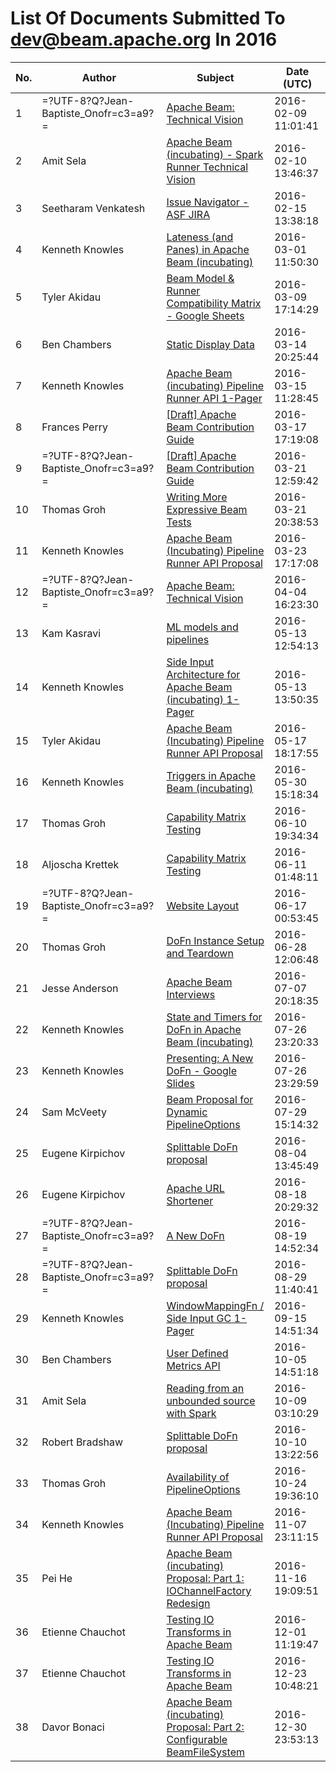 <!--
Licensed under the Apache License, Version 2.0 (the "License");
you may not use this file except in compliance with the License.
You may obtain a copy of the License at

http://www.apache.org/licenses/LICENSE-2.0

Unless required by applicable law or agreed to in writing, software
distributed under the License is distributed on an "AS IS" BASIS,
WITHOUT WARRANTIES OR CONDITIONS OF ANY KIND, either express or implied.
See the License for the specific language governing permissions and
limitations under the License.
-->

# List Of Documents Submitted To dev@beam.apache.org In 2016
| No. | Author | Subject | Date (UTC) |
|---|---|---|---|
| 1 | =?UTF-8?Q?Jean-Baptiste_Onofr=c3=a9?= | [Apache Beam: Technical Vision](https://docs.google.com/document/d/1UyAeugHxZmVlQ5cEWo_eOPgXNQA1oD-rGooWOSwAqh8/edit?pref=2&pli=1#heading=h.e5s64nliyukh) | 2016-02-09 11:01:41 |
| 2 | Amit Sela | [Apache Beam (incubating) - Spark Runner Technical Vision](https://docs.google.com/document/d/1y4qlQinjjrusGWlgq-mYmbxRW2z7-_X5Xax-GG0YsC0/edit?usp=sharing) | 2016-02-10 13:46:37 |
| 3 | Seetharam Venkatesh | [Issue Navigator - ASF JIRA](http://s.apache.org/gsoc2016ideas) | 2016-02-15 13:38:18 |
| 4 | Kenneth Knowles | [Lateness (and Panes) in Apache Beam (incubating)](https://docs.google.com/document/d/12r7frmxNickxB5tbpuEh_n35_IJeVZn1peOrBrhhP6Y/edit?usp=sharing) | 2016-03-01 11:50:30 |
| 5 | Tyler Akidau | [Beam Model & Runner Compatibility Matrix - Google Sheets](https://docs.google.com/spreadsheets/d/1OM077lZBARrtUi6g0X0O0PHaIbFKCD6v0djRefQRE1I/edit) | 2016-03-09 17:14:29 |
| 6 | Ben Chambers | [Static Display Data](https://docs.google.com/document/d/11enEB9JwVp6vO0uOYYTMYTGkr3TdNfELwWqoiUg5ZxM/edit?usp=sharing) | 2016-03-14 20:25:44 |
| 7 | Kenneth Knowles | [Apache Beam (incubating) Pipeline Runner API 1-Pager](https://docs.google.com/document/d/1zEJN06YaKEIMhSckVjVgLQIh-jxqkgDRSnos1AOVSQ4/edit?usp=sharing) | 2016-03-15 11:28:45 |
| 8 | Frances Perry | [[Draft] Apache Beam Contribution Guide](https://docs.google.com/document/d/1syFyfqIsGOYDE_Hn3ZkRd8a6ylcc64Kud9YtrGHgU0E/comment) | 2016-03-17 17:19:08 |
| 9 | =?UTF-8?Q?Jean-Baptiste_Onofr=c3=a9?= | [[Draft] Apache Beam Contribution Guide](https://docs.google.com/document/d/1syFyfqIsGOYDE_Hn3ZkRd8a6ylcc64Kud9YtrGHgU0E/) | 2016-03-21 12:59:42 |
| 10 | Thomas Groh | [Writing More Expressive Beam Tests](https://docs.google.com/document/d/1fZUUbG2LxBtqCVabQshldXIhkMcXepsbv2vuuny8Ix4/edit?usp=sharing) | 2016-03-21 20:38:53 |
| 11 | Kenneth Knowles | [Apache Beam (Incubating) Pipeline Runner API Proposal](https://docs.google.com/document/d/1bao-5B6uBuf-kwH1meenAuXXS0c9cBQ1B2J59I3FiyI/edit?usp=sharing) | 2016-03-23 17:17:08 |
| 12 | =?UTF-8?Q?Jean-Baptiste_Onofr=c3=a9?= | [Apache Beam: Technical Vision](https://docs.google.com/document/d/1UyAeugHxZmVlQ5cEWo_eOPgXNQA1oD-rGooWOSwAqh8/edit#heading=h.ywcvt1a9xcx1) | 2016-04-04 16:23:30 |
| 13 | Kam Kasravi | [ML models and pipelines](https://docs.google.com/document/d/17cRZk_yqHm3C0fljivjN66MbLkeKS1yjo4PBECHb-xA/edit?usp=sharing) | 2016-05-13 12:54:13 |
| 14 | Kenneth Knowles | [Side Input Architecture for Apache Beam (incubating) 1-Pager](https://s.apache.org/beam-side-inputs-1-pager) | 2016-05-13 13:50:35 |
| 15 | Tyler Akidau | [Apache Beam (Incubating) Pipeline Runner API Proposal](https://docs.google.com/document/d/1bao-5B6uBuf-kwH1meenAuXXS0c9cBQ1B2J59I3FiyI/edit) | 2016-05-17 18:17:55 |
| 16 | Kenneth Knowles | [Triggers in Apache Beam (incubating)](https://s.apache.org/beam-triggers) | 2016-05-30 15:18:34 |
| 17 | Thomas Groh | [Capability Matrix Testing](https://docs.google.com/document/d/1fICxq32t9yWn9qXhmT07xpclHeHX2VlUyVtpi2WzzGM/edit?usp=sharing,) | 2016-06-10 19:34:34 |
| 18 | Aljoscha Krettek | [Capability Matrix Testing](https://docs.google.com/document/d/1fICxq32t9yWn9qXhmT07xpclHeHX2VlUyVtpi2WzzGM/edit?usp=sharing) | 2016-06-11 01:48:11 |
| 19 | =?UTF-8?Q?Jean-Baptiste_Onofr=c3=a9?= | [Website Layout](https://docs.google.com/document/d/1-0jMv7NnYp0Ttt4voulUMwVe_qjBYeNMLm2LusYF3gQ/edit) | 2016-06-17 00:53:45 |
| 20 | Thomas Groh | [DoFn Instance Setup and Teardown](https://docs.google.com/document/d/1LLQqggSePURt3XavKBGV7SZJYQ4NW8yCu63lBchzMRk/edit?ts=5771458f#) | 2016-06-28 12:06:48 |
| 21 | Jesse Anderson | [Apache Beam Interviews](https://docs.google.com/document/d/1IQt6FfQI7W4d2QxZm6WwGnZFdA8JmaseKZrMGPu8zgY/edit#) | 2016-07-07 20:18:35 |
| 22 | Kenneth Knowles | [State and Timers for DoFn in Apache Beam (incubating)](https://s.apache.org/beam-state) | 2016-07-26 23:20:33 |
| 23 | Kenneth Knowles | [Presenting: A New DoFn - Google Slides](https://s.apache.org/presenting-a-new-dofn) | 2016-07-26 23:29:59 |
| 24 | Sam McVeety | [Beam Proposal for Dynamic PipelineOptions](https://docs.google.com/document/d/1I-iIgWDYasb7ZmXbGBHdok_IK1r1YAJ90JG5Fz0_28o/edit) | 2016-07-29 15:14:32 |
| 25 | Eugene Kirpichov | [Splittable DoFn proposal](https://s.apache.org/splittable-do-fn) | 2016-08-04 13:45:49 |
| 26 | Eugene Kirpichov | [Apache URL Shortener](https://s.apache.org/) | 2016-08-18 20:29:32 |
| 27 | =?UTF-8?Q?Jean-Baptiste_Onofr=c3=a9?= | [A New DoFn](https://s.apache.org/a-new-dofn) | 2016-08-19 14:52:34 |
| 28 | =?UTF-8?Q?Jean-Baptiste_Onofr=c3=a9?= | [Splittable DoFn proposal](https://docs.google.com/document/d/1AQmx-T9XjSi1PNoEp5_L-lT0j7BkgTbmQnc6uFEMI4c/edit#) | 2016-08-29 11:40:41 |
| 29 | Kenneth Knowles | [WindowMappingFn / Side Input GC 1-Pager](https://s.apache.org/beam-windowmappingfn-1-pager) | 2016-09-15 14:51:34 |
| 30 | Ben Chambers | [User Defined Metrics API](http://s.apache.org/beam-metrics-api) | 2016-10-05 14:51:18 |
| 31 | Amit Sela | [Reading from an unbounded source with Spark](https://docs.google.com/document/d/12BzHbETDt7ICIF7vc8zzCeLllmIpvvaVDIdBlcIwE1M/edit?usp=sharing) | 2016-10-09 03:10:29 |
| 32 | Robert Bradshaw | [Splittable DoFn proposal](https://s.apache.org/splittable-do-fn?) | 2016-10-10 13:22:56 |
| 33 | Thomas Groh | [Availability of PipelineOptions](https://docs.google.com/document/d/1Wr05cYdqnCfrLLqSk--XmGMGgDwwNwWZaFbxLKvPqEQ/edit?usp=sharing) | 2016-10-24 19:36:10 |
| 34 | Kenneth Knowles | [Apache Beam (Incubating) Pipeline Runner API Proposal](https://s.apache.org/beam-runner-api) | 2016-11-07 23:11:15 |
| 35 | Pei He | [Apache Beam (incubating) Proposal:  Part 1: IOChannelFactory Redesign](https://docs.google.com/document/d/11TdPyZ9_zmjokhNWM3Id-XJsVG3qel2lhdKTknmZ_7M/edit#) | 2016-11-16 19:09:51 |
| 36 | Etienne Chauchot | [Testing IO Transforms in Apache Beam](https://docs.google.com/document/d/153J9jPQhMCNi_eBzJfhAg-NprQ7vbf1jNVRgdqeEE8I/edit?ts=58349aec#) | 2016-12-01 11:19:47 |
| 37 | Etienne Chauchot | [Testing IO Transforms in Apache Beam](https://docs.google.com/document/d/153J9jPQhMCNi_eBzJfhAg-NprQ7vbf1jNVRgdqeEE8I/edit#heading=h.7ly6e7beup8a) | 2016-12-23 10:48:21 |
| 38 | Davor Bonaci | [Apache Beam (incubating) Proposal:  Part 2: Configurable BeamFileSystem](https://docs.google.com/document/d/1-7vo9nLRsEEzDGnb562PuL4q9mUiq_ZVpCAiyyJw8p8/edit#heading=h.p3gc3colc2cs) | 2016-12-30 23:53:13 |
